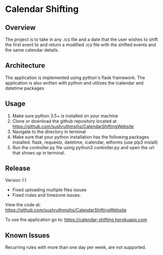 # Calendar Shifting

## Overview

The project is to take in any .ics file and a date that the user wishes to shift the first event to and return a modified .ics file with the shifted events and the same calendar details.

## Architecture

The application is implemented using python's flask framework. The application is also written with python and utilizes the icalendar and datetime packages

## Usage

1. Make sure python 3.5+ is installed on your machine
2. Clone or download the github repository located at https://github.com/sushruthmsjhs/CalendarShiftingWebsite
3. Navigate to the directory in terminal
4. Make sure that your python installation has the following packages installed. flask, requests, datetime, icalendar, wtforms (use pip3 install)
4. Run the controller.py file using python3 controller.py and open the url that shows up in terminal.

## Release

Version 1.1

- Fixed uploading multiple files issues
- Fixed rrules and timezone issues.

View the code at: https://github.com/sushruthmsjhs/CalendarShiftingWebsite

To use the application go to: https://calendar-shifting.herokuapp.com

## Known Issues

Recurring rules with more than one day per week, are not supported.
